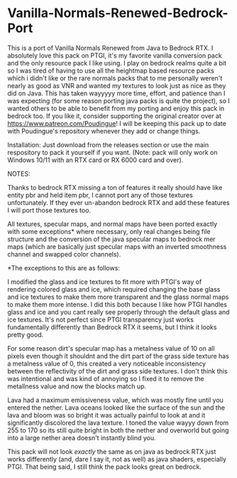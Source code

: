 # Vanilla-Normals-Renewed-Bedrock-Port
This is a port of Vanilla Normals Renewed from Java to Bedrock RTX. I absolutely love this pack on PTGI, it's my favorite vanilla conversion pack and the only resource pack I like using. I play on bedrock realms quite a bit so I was tired of having to use all the heightmap based resource packs which i didn't like or the rare normals packs that to me personally weren't nearly as good as VNR and wanted my textures to look just as nice as they did on Java. This has taken wayyyyy more time, effort, and patience than I was expecting (for some reason porting java packs is quite the project), so I wanted others to be able to benefit from my porting and enjoy this pack in bedrock too. If you like it, consider supporting the original creator over at https://www.patreon.com/Poudingue! I will be keeping this pack up to date with Poudingue's repository whenever they add or change things.

Installation: Just download from the releases section or use the main respository to pack it yourself if you want. (Note: pack will only work on Windows 10/11 with an RTX card or RX 6000 card and over).

NOTES:

Thanks to bedrock RTX missing a ton of features it really should have like entity pbr and held item pbr, I cannot port any of those textures unfortunately. If they ever un-abandon bedrock RTX and add these features I will port those textures too.

All textures, specular maps, and normal maps have been ported exactly with some exceptions* where necessary, only real changes being file structure and the conversion of the java specular maps to bedrock mer maps (which are basically just specular maps with an inverted smoothness channel and swapped color channels).

*The exceptions to this are as follows: 

I modified the glass and ice textures to fit more with PTGI's way of rendering colored glass and ice, which required changing the base glass and ice textures to make them more transparent and the glass normal maps to make them more intense. I did this both because I like how PTGI handles glass and ice and you cant really see properly through the default glass and ice textures. It's not perfect since PTGI transparency just works fundamentally differently than Bedrock RTX it seems, but I think it looks pretty good. 

For some reason dirt's specular map has a metalness value of 10 on all pixels even though it shouldnt and the dirt part of the grass side texture has a metalness value of 0, this created a very noticeable inconsistency between the reflectivity of the dirt and grass side textures. I don't think this was intentional and was kind of annoying so I fixed it to remove the metallness value and now the blocks match up.

Lava had a maximum emissiveness value, which was mostly fine until you entered the nether. Lava oceans looked like the surface of the sun and the lava and bloom was so bright it was actually painful to look at and it significantly discolored the lava texture. I toned the value wayyy down from 255 to 170 so its still quite bright in both the nether and overworld but going into a large nether area doesn't instantly blind you.

This pack will not look *exactly* the same as on java as bedrock RTX just works differently (and, dare I say it, not as well) as java shaders, especially PTGI. That being said, I still think the pack looks great on bedrock.
